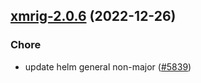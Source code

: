 

## [xmrig-2.0.6](https://github.com/truecharts/charts/compare/xmrig-2.0.5...xmrig-2.0.6) (2022-12-26)

### Chore

- update helm general non-major ([#5839](https://github.com/truecharts/charts/issues/5839))
  
  